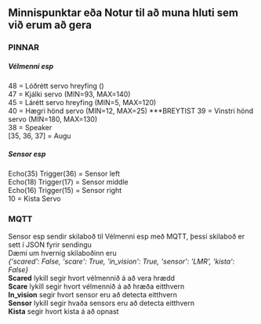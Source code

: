 ## Minnispunktar eða Notur til að muna hluti sem við erum að gera

### PINNAR

##### Vélmenni esp
48 = Lóðrétt servo hreyfing  ()  
47 = Kjálki servo  (MIN=93, MAX=140)  
45 = Lárétt servo hreyfing  (MIN=5, MAX=120)  
40 = Hægri hönd servo  (MIN=12, MAX=25)  ***BREYTIST
39 = Vinstri hönd servo  (MIN=180, MAX=130)  
38 = Speaker    
[35, 36, 37] = Augu    

##### Sensor esp

Echo(35) Trigger(36) = Sensor left  
Echo(18) Trigger(17) = Sensor middle  
Echo(16) Trigger(15) = Sensor right  
10 = Kista Servo   

### MQTT
Sensor esp sendir skilaboð til Vélmenni esp með MQTT, þessi skilaboð er sett í JSON fyrir sendingu  
Dæmi um hvernig skilaboðinn eru  
*{'scared': False, 'scare': True, 'in_vision': True, 'sensor': 'LMR', 'kista': False}*  
**Scared** lykill segir hvort vélmennið á að vera hrædd  
**Scare** lykill segir hvort vélmennið á að hræða eitthvern  
**In_vision** segir hvort sensor eru að detecta eitthvern  
**Sensor** lykill segir hvaða sensors eru að detecta eitthvern  
**Kista** segir hvort kista á að opnast  
